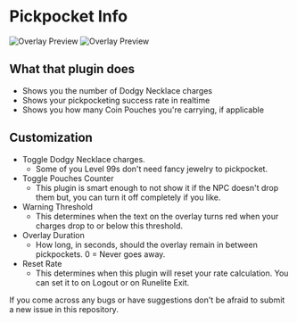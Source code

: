 # Pickpocket Info
![Overlay Preview](http://u.cubeupload.com/Diabolickal/pickpocketoverlay1.png) ![Overlay Preview](http://u.cubeupload.com/Diabolickal/pickpocketoverlay2.png)

## What that plugin does
* Shows you the number of Dodgy Necklace charges
* Shows your pickpocketing success rate in realtime
* Shows you how many Coin Pouches you're carrying, if applicable

## Customization
* Toggle Dodgy Necklace charges.
    * Some of you Level 99s don't need fancy jewelry to pickpocket.
* Toggle Pouches Counter
    * This  plugin is smart enough to not show it if the NPC doesn't drop them but, you can turn it off completely if you like.
* Warning Threshold
    * This determines when the text on the overlay turns red when your charges drop to or below this threshold.
* Overlay Duration
    * How long, in seconds, should the overlay remain in between pickpockets. 0 = Never goes away.
* Reset Rate
    * This determines when this plugin will reset your rate calculation. You can set it to on Logout or on Runelite Exit.

If you come across any bugs or have suggestions don't be afraid to submit a new issue in this repository.